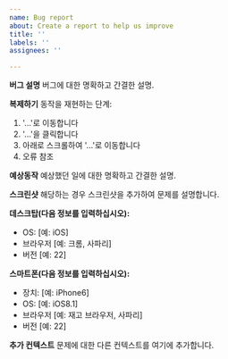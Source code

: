 ```yaml
---
name: Bug report
about: Create a report to help us improve
title: ''
labels: ''
assignees: ''

---
```


**버그 설명**
버그에 대한 명확하고 간결한 설명.

**복제하기**
동작을 재현하는 단계:
1. '...'로 이동합니다
2. '...'을 클릭합니다
3. 아래로 스크롤하여 '...'로 이동합니다
4. 오류 참조

**예상동작**
예상했던 일에 대한 명확하고 간결한 설명.

**스크린샷**
해당하는 경우 스크린샷을 추가하여 문제를 설명합니다.

**데스크탑(다음 정보를 입력하십시오):**
 - OS: [예: iOS]
 - 브라우저 [예: 크롬, 사파리]
 - 버전 [예: 22]

**스마트폰(다음 정보를 입력하십시오):**
 - 장치: [예: iPhone6]
 - OS: [예: iOS8.1]
 - 브라우저 [예: 재고 브라우저, 사파리]
 - 버전 [예: 22]

**추가 컨텍스트**
문제에 대한 다른 컨텍스트를 여기에 추가합니다.
